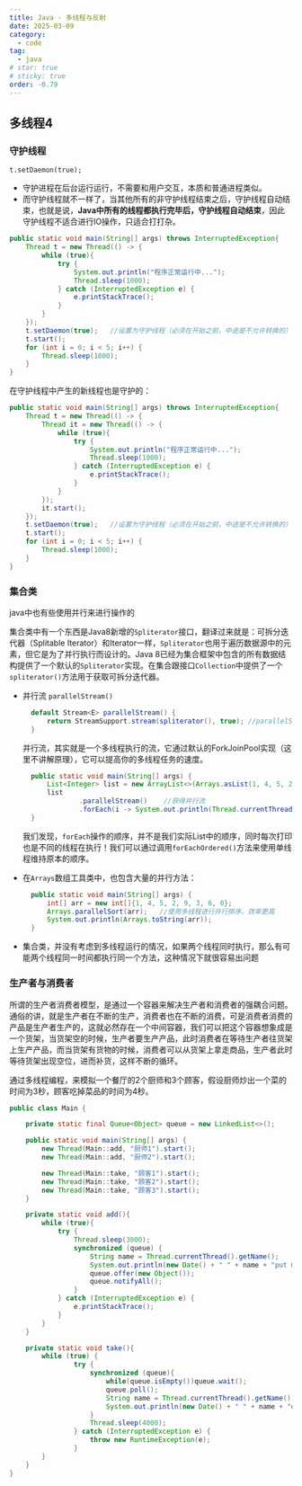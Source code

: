 ```yaml
---
title: Java - 多线程与反射
date: 2025-03-09
category:
  - code
tag:
  - java
# star: true
# sticky: true
order: -0.79
---
```


## 多线程4

### 守护线程

`t.setDaemon(true);`

- 守护进程在后台运行运行，不需要和用户交互，本质和普通进程类似。
- 而守护线程就不一样了，当其他所有的非守护线程结束之后，守护线程自动结束，也就是说，**Java中所有的线程都执行完毕后，守护线程自动结束**，因此守护线程不适合进行IO操作，只适合打打杂。
  
```java
public static void main(String[] args) throws InterruptedException{
    Thread t = new Thread(() -> {
        while (true){
            try {
                System.out.println("程序正常运行中...");
                Thread.sleep(1000);
            } catch (InterruptedException e) {
                e.printStackTrace();
            }
        }
    });
    t.setDaemon(true);   //设置为守护线程（必须在开始之前，中途是不允许转换的）
    t.start();
    for (int i = 0; i < 5; i++) {
        Thread.sleep(1000);
    }
}
```

在守护线程中产生的新线程也是守护的：  

```java
public static void main(String[] args) throws InterruptedException{
    Thread t = new Thread(() -> {
        Thread it = new Thread(() -> {
            while (true){
                try {
                    System.out.println("程序正常运行中...");
                    Thread.sleep(1000);
                } catch (InterruptedException e) {
                    e.printStackTrace();
                }
            }
        });
        it.start();
    });
    t.setDaemon(true);   //设置为守护线程（必须在开始之前，中途是不允许转换的）
    t.start();
    for (int i = 0; i < 5; i++) {
        Thread.sleep(1000);
    }
}
```

### 集合类

java中也有些使用并行来进行操作的  

集合类中有一个东西是Java8新增的`Spliterator`接口，翻译过来就是：可拆分迭代器（Splitable Iterator）和Iterator一样，`Spliterator`也用于遍历数据源中的元素，但它是为了并行执行而设计的。Java 8已经为集合框架中包含的所有数据结构提供了一个默认的`Spliterator`实现。在集合跟接口`Collection`中提供了一个`spliterator()`方法用于获取可拆分迭代器。  

- 并行流 `parallelStream()`
  
  ```java
    default Stream<E> parallelStream() {
        return StreamSupport.stream(spliterator(), true); //parallelStream就是利用了可拆分迭代器进行多线程操作
    }
  ```
  
  并行流，其实就是一个多线程执行的流，它通过默认的ForkJoinPool实现（这里不讲解原理），它可以提高你的多线程任务的速度。

  ```java
    public static void main(String[] args) {
        List<Integer> list = new ArrayList<>(Arrays.asList(1, 4, 5, 2, 9, 3, 6, 0));
        list
                .parallelStream()    //获得并行流
                .forEach(i -> System.out.println(Thread.currentThread().getName()+" -> "+i));
    }
  ```

  我们发现，`forEach`操作的顺序，并不是我们实际List中的顺序，同时每次打印也是不同的线程在执行！我们可以通过调用`forEachOrdered()`方法来使用单线程维持原本的顺序。

- 在`Arrays`数组工具类中，也包含大量的并行方法：
  
  ```java
    public static void main(String[] args) {
        int[] arr = new int[]{1, 4, 5, 2, 9, 3, 6, 0};
        Arrays.parallelSort(arr);   //使用多线程进行并行排序，效率更高
        System.out.println(Arrays.toString(arr));
    }
  ```

- 集合类，并没有考虑到多线程运行的情况，如果两个线程同时执行，那么有可能两个线程同一时间都执行同一个方法，这种情况下就很容易出问题

### 生产者与消费者

所谓的生产者消费者模型，是通过一个容器来解决生产者和消费者的强耦合问题。通俗的讲，就是生产者在不断的生产，消费者也在不断的消费，可是消费者消费的产品是生产者生产的，这就必然存在一个中间容器，我们可以把这个容器想象成是一个货架，当货架空的时候，生产者要生产产品，此时消费者在等待生产者往货架上生产产品，而当货架有货物的时候，消费者可以从货架上拿走商品，生产者此时等待货架出现空位，进而补货，这样不断的循环。

通过多线程编程，来模拟一个餐厅的2个厨师和3个顾客，假设厨师炒出一个菜的时间为3秒，顾客吃掉菜品的时间为4秒。

```java
public class Main {

    private static final Queue<Object> queue = new LinkedList<>();

    public static void main(String[] args) {
        new Thread(Main::add, "厨师1").start();
        new Thread(Main::add, "厨师2").start();

        new Thread(Main::take, "顾客1").start();
        new Thread(Main::take, "顾客2").start();
        new Thread(Main::take, "顾客3").start();
    }

    private static void add(){
        while (true){
            try {
                Thread.sleep(3000);
                synchronized (queue) {
                    String name = Thread.currentThread().getName();
                    System.out.println(new Date() + " " + name + "put menu");
                    queue.offer(new Object());
                    queue.notifyAll();
                }
            } catch (InterruptedException e) {
                e.printStackTrace();
            }
        }
    }

    private static void take(){
        while (true) {
                try {
                    synchronized (queue){
                        while(queue.isEmpty())queue.wait();
                        queue.poll();
                        String name = Thread.currentThread().getName();
                        System.out.println(new Date() + " " + name + "eat");
                    }
                    Thread.sleep(4000);
                } catch (InterruptedException e) {
                    throw new RuntimeException(e);
                }
        }
    }
}
```
